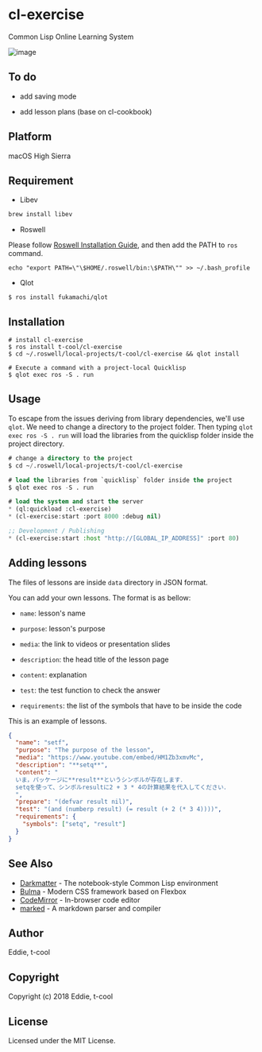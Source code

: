 # cl-exercise 

Common Lisp Online Learning System

![image](https://raw.githubusercontent.com/t-cool/cl-exercise/master/screenshot/img.png)

## To do

- add saving mode

- add lesson plans (base on cl-cookbook)

## Platform

macOS High Sierra

## Requirement

- Libev

```bash
brew install libev
```

- Roswell

Please follow [Roswell Installation Guide](https://github.com/roswell/roswell/wiki/Installation), and then add the PATH to `ros` command.

```
echo "export PATH=\"\$HOME/.roswell/bin:\$PATH\"" >> ~/.bash_profile
```

- Qlot

```
$ ros install fukamachi/qlot
```

## Installation

```
# install cl-exercise
$ ros install t-cool/cl-exercise
$ cd ~/.roswell/local-projects/t-cool/cl-exercise && qlot install

# Execute a command with a project-local Quicklisp
$ qlot exec ros -S . run
```

## Usage

To escape from the issues deriving from library dependencies, we'll use `qlot`.  We need to change a directory to the project folder. Then typing `qlot exec ros -S . run` will load the libraries from the quicklisp folder inside the project directory.

```lisp
# change a directory to the project
$ cd ~/.roswell/local-projects/t-cool/cl-exercise

# load the libraries from `quicklisp` folder inside the project
$ qlot exec ros -S . run

# load the system and start the server
* (ql:quickload :cl-exercise)
* (cl-exercise:start :port 8000 :debug nil)

;; Development / Publishing
* (cl-exercise:start :host "http://[GLOBAL_IP_ADDRESS]" :port 80)
```

## Adding lessons

The files of lessons are inside `data` directory in JSON format.

You can add your own lessons. The format is as bellow:

 - `name`: lesson's name

 - `purpose`: lesson's purpose

 - `media`: the link to videos or presentation slides

 - `description`: the head title of the lesson page

 - `content`: explanation
 
 - `test`: the test function to check the answer

 - `requirements`: the list of the symbols that have to be inside the code
 
This is an example of lessons. 

```json
{
  "name": "setf",
  "purpose": "The purpose of the lesson",
  "media": "https://www.youtube.com/embed/HM1Zb3xmvMc",
  "description": "**setq**",
  "content": "
  いま，パッケージに**result**というシンボルが存在します．
  setqを使って、シンボルresultに2 + 3 * 4の計算結果を代入してください．
  ",
  "prepare": "(defvar result nil)",
  "test": "(and (numberp result) (= result (+ 2 (* 3 4))))",
  "requirements": {
    "symbols": ["setq", "result"]
  }
}
```

## See Also

* [Darkmatter](https://github.com/tamamu/darkmatter) - The notebook-style Common Lisp environment
* [Bulma](https://github.com/jgthms/bulma) - Modern CSS framework based on Flexbox
* [CodeMirror](https://github.com/codemirror/codemirror) - In-browser code editor
* [marked](https://github.com/chjj/marked) - A markdown parser and compiler


## Author

Eddie, t-cool

## Copyright

Copyright (c) 2018 Eddie, t-cool

## License

Licensed under the MIT License.
